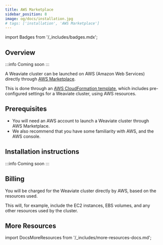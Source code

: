 ```yaml
---
title: AWS Marketplace
sidebar_position: 8
image: og/docs/installation.jpg
# tags: ['installation', 'AWS Marketplace']
---
```

import Badges from '/_includes/badges.mdx';

<Badges/>

## Overview

:::info Coming soon
:::

A Weaviate cluster can be launched on AWS (Amazon Web Services)  directly through [AWS Marketplace](https://aws.amazon.com/marketplace).

This is done through an [AWS CloudFormation template](https://aws.amazon.com/cloudformation/), which includes pre-configured settings for a Weaviate cluster, using AWS resources.

## Prerequisites

- You will need an AWS account to launch a Weaviate cluster through AWS Marketplace.
- We also recommend that you have some familiarity with AWS, and the AWS console.

## Installation instructions

:::info Coming soon
:::

<!-- ## Steps

1. Go to AWS Marketplace and search for Weaviate.
1. Click 'Continue to Subscribe'.
1. Once ready, click 'Continue to Configuration'.
1. Select the fulfillment option & software version from the list. -->

## Billing

You will be charged for the Weaviate cluster directly by AWS, based on the resources used.

This will, for example, include the EC2 instances, EBS volumes, and any other resources used by the cluster.

## More Resources

import DocsMoreResources from '/_includes/more-resources-docs.md';

<DocsMoreResources />

